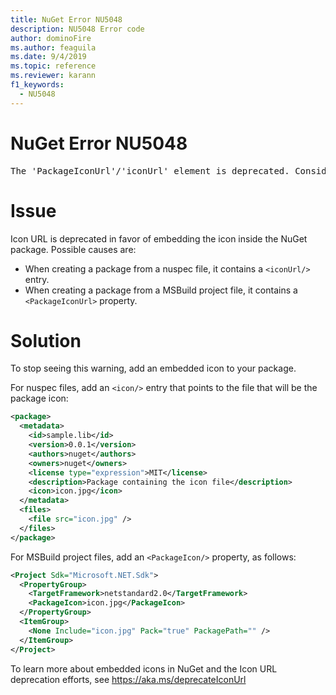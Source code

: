 ```yaml
---
title: NuGet Error NU5048
description: NU5048 Error code
author: dominoFire
ms.author: feaguila
ms.date: 9/4/2019
ms.topic: reference
ms.reviewer: karann
f1_keywords: 
  - NU5048
---
```


# NuGet Error NU5048

<pre>The 'PackageIconUrl'/'iconUrl' element is deprecated. Consider using the 'PackageIcon'/'icon' element instead. Learn more at https://aka.ms/deprecateIconUrl</pre>


# Issue

Icon URL is deprecated in favor of embedding the icon inside the NuGet package. Possible causes are:

- When creating a package from a nuspec file, it contains a `<iconUrl/>` entry.
- When creating a package from a MSBuild project file, it contains a `<PackageIconUrl>` property.


# Solution

To stop seeing this warning, add an embedded icon to your package.

For nuspec files, add an `<icon/>` entry that points to the file that will be the package icon:

```xml 
<package>
  <metadata>
    <id>sample.lib</id>
    <version>0.0.1</version>
    <authors>nuget</authors>
    <owners>nuget</owners>
    <license type="expression">MIT</license>
    <description>Package containing the icon file</description>
    <icon>icon.jpg</icon>
  </metadata>
  <files>
    <file src="icon.jpg" />
  </files>
</package>
```

For MSBuild project files, add an `<PackageIcon/>` property, as follows:

```xml
<Project Sdk="Microsoft.NET.Sdk">
  <PropertyGroup>
    <TargetFramework>netstandard2.0</TargetFramework>
    <PackageIcon>icon.jpg</PackageIcon>
  </PropertyGroup>
  <ItemGroup>
    <None Include="icon.jpg" Pack="true" PackagePath="" />
  </ItemGroup>
</Project>
```

To learn more about embedded icons in NuGet and the Icon URL deprecation efforts, see https://aka.ms/deprecateIconUrl 
